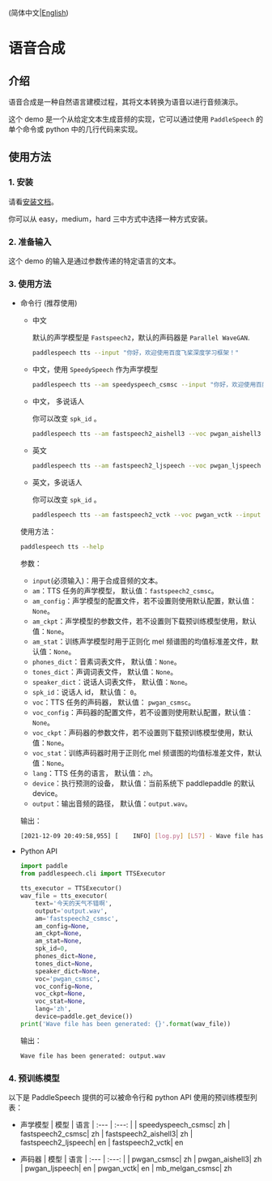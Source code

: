 (简体中文|[English](./README.md))

# 语音合成

## 介绍
语音合成是一种自然语言建模过程，其将文本转换为语音以进行音频演示。

这个 demo 是一个从给定文本生成音频的实现，它可以通过使用 `PaddleSpeech` 的单个命令或 python 中的几行代码来实现。

## 使用方法
### 1. 安装
请看[安装文档](https://github.com/PaddlePaddle/PaddleSpeech/blob/develop/docs/source/install_cn.md)。

你可以从 easy，medium，hard 三中方式中选择一种方式安装。

### 2. 准备输入

这个 demo 的输入是通过参数传递的特定语言的文本。
### 3. 使用方法
- 命令行 (推荐使用)
    - 中文
    
       默认的声学模型是 `Fastspeech2`，默认的声码器是 `Parallel WaveGAN`.
        ```bash
        paddlespeech tts --input "你好，欢迎使用百度飞桨深度学习框架！"
        ```
    - 中文，使用 `SpeedySpeech` 作为声学模型
        ```bash
        paddlespeech tts --am speedyspeech_csmsc --input "你好，欢迎使用百度飞桨深度学习框架！"
        ```
    - 中文， 多说话人
    
        你可以改变 `spk_id` 。
        ```bash
        paddlespeech tts --am fastspeech2_aishell3 --voc pwgan_aishell3 --input "你好，欢迎使用百度飞桨深度学习框架！" --spk_id 0
        ```
    
     - 英文
        ```bash
        paddlespeech tts --am fastspeech2_ljspeech --voc pwgan_ljspeech --lang en --input "hello world"
        ```
    - 英文，多说话人
    
        你可以改变 `spk_id` 。
        ```bash
        paddlespeech tts --am fastspeech2_vctk --voc pwgan_vctk --input "hello, boys" --lang en --spk_id 0
        ```
  使用方法：
  
  ```bash
  paddlespeech tts --help
  ```
  参数：
  - `input`(必须输入)：用于合成音频的文本。
  - `am`：TTS 任务的声学模型， 默认值：`fastspeech2_csmsc`。
  - `am_config`：声学模型的配置文件，若不设置则使用默认配置，默认值：`None`。
  - `am_ckpt`：声学模型的参数文件，若不设置则下载预训练模型使用，默认值：`None`。
  - `am_stat`：训练声学模型时用于正则化 mel 频谱图的均值标准差文件，默认值：`None`。
  - `phones_dict`：音素词表文件， 默认值：`None`。
  - `tones_dict`：声调词表文件， 默认值：`None`。
  - `speaker_dict`：说话人词表文件， 默认值：`None`。
  - `spk_id`：说话人 id， 默认值： `0`。
  - `voc`：TTS 任务的声码器， 默认值： `pwgan_csmsc`。
  - `voc_config`：声码器的配置文件，若不设置则使用默认配置，默认值：`None`。
  - `voc_ckpt`：声码器的参数文件，若不设置则下载预训练模型使用，默认值：`None`。
  - `voc_stat`：训练声码器时用于正则化 mel 频谱图的均值标准差文件，默认值：`None`。
  - `lang`：TTS 任务的语言， 默认值：`zh`。
  - `device`：执行预测的设备， 默认值：当前系统下 paddlepaddle 的默认 device。
  - `output`：输出音频的路径， 默认值：`output.wav`。

  输出：
  ```bash
  [2021-12-09 20:49:58,955] [    INFO] [log.py] [L57] - Wave file has been generated: output.wav
  ```

- Python API
  ```python
  import paddle
  from paddlespeech.cli import TTSExecutor

  tts_executor = TTSExecutor()
  wav_file = tts_executor(
      text='今天的天气不错啊',
      output='output.wav',
      am='fastspeech2_csmsc',
      am_config=None,
      am_ckpt=None,
      am_stat=None,
      spk_id=0,
      phones_dict=None,
      tones_dict=None,
      speaker_dict=None,
      voc='pwgan_csmsc',
      voc_config=None,
      voc_ckpt=None,
      voc_stat=None,
      lang='zh',
      device=paddle.get_device())
  print('Wave file has been generated: {}'.format(wav_file))
  ```

  输出：
  ```bash
  Wave file has been generated: output.wav
  ```

### 4. 预训练模型
以下是 PaddleSpeech 提供的可以被命令行和 python API 使用的预训练模型列表：

- 声学模型
  | 模型 | 语言
  | :--- | :---: |
  | speedyspeech_csmsc| zh
  | fastspeech2_csmsc| zh
  | fastspeech2_aishell3| zh
  | fastspeech2_ljspeech| en
  | fastspeech2_vctk| en

- 声码器
  | 模型 | 语言
  | :--- | :---: |
  | pwgan_csmsc| zh
  | pwgan_aishell3| zh
  | pwgan_ljspeech| en
  | pwgan_vctk| en
  | mb_melgan_csmsc| zh
